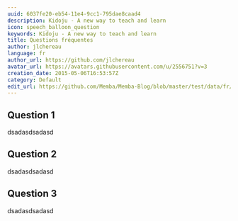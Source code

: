 ```yaml
---
uuid: 6037fe20-eb54-11e4-9cc1-795dae8caad4
description: Kidoju - A new way to teach and learn
icon: speech_balloon_question
keywords: Kidoju - A new way to teach and learn
title: Questions fréquentes
author: jlchereau
language: fr
author_url: https://github.com/jlchereau
avatar_url: https://avatars.githubusercontent.com/u/2556751?v=3
creation_date: 2015-05-06T16:53:57Z
category: Default
edit_url: https://github.com/Memba/Memba-Blog/blob/master/test/data/fr/pages/faqs.md
---
```

## Question 1
dsadasdsadasd

## Question 2
dsadasdsadasd

## Question 3
dsadasdsadasd